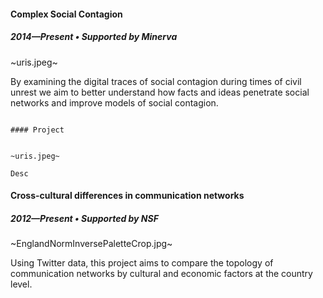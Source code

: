 #### Complex Social Contagion
##### 2014—Present &#8226; Supported by Minerva 

~uris.jpeg~

By examining the digital traces of social contagion during times of 
civil unrest we aim to better understand how facts and ideas penetrate 
social networks and improve models of social contagion.

~~~

#### Project


~uris.jpeg~

Desc

~~~

#### Cross-cultural differences in communication networks

##### 2012—Present &#8226; Supported by NSF

~EnglandNormInversePaletteCrop.jpg~

Using Twitter data, this project aims to compare the topology of 
communication networks by cultural and economic factors at the country level.

~~~

